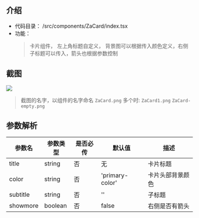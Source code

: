 <!--
 * @Description:
 * @Autor: kevin.liang
 * @Date: 2022-03-29 20:34:41
 * @LastEditors: kevin.liang
 * @LastEditTime: 2022-04-07 18:37:43
-->

## 介绍

- 代码目录： /src/components/ZaCard/index.tsx
- 功能：
  > 卡片组件， 左上角标题自定义， 背景图可以根据传入颜色定义，右侧子标题可以传入，箭头也根据参数控制

## 截图

![](/images/ZaCard.png)

> 截图的名字，以组件的名字命名 `ZaCard.png` 多个时: `ZaCard1.png` `ZaCard-empty.png`

## 参数解析

| 参数名   | 参数类型 | 是否必传 | 默认值          | 描述             |
| -------- | -------- | -------- | --------------- | ---------------- |
| title    | string   | 否       | 无              | 卡片标题         |
| color    | string   | 否       | 'primary-color' | 卡片头部背景颜色 |
| subtitle | string   | 否       | ''              | 子标题           |
| showmore | boolean  | 否       | false           | 右侧是否有箭头   |
